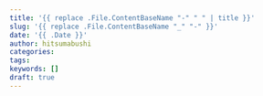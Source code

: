 ```yaml
---
title: '{{ replace .File.ContentBaseName "-" " " | title }}'
slug: '{{ replace .File.ContentBaseName "_" "-" }}'
date: '{{ .Date }}'
author: hitsumabushi
categories:
tags:
keywords: []
draft: true
---
```

